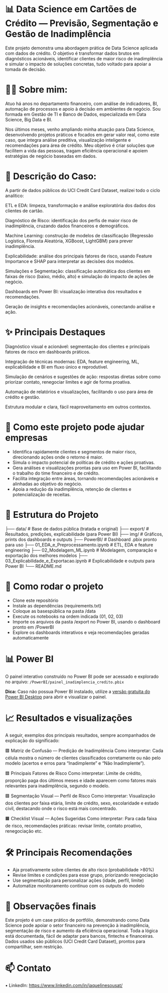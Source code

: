 # 📊 Data Science em Cartões de Crédito — Previsão, Segmentação e Gestão de Inadimplência

Este projeto demonstra uma abordagem prática de Data Science aplicada com dados de crédito. O objetivo é transformar dados brutos em diagnósticos acionáveis, identificar clientes de maior risco de inadimplência e simular o impacto de soluções concretas, tudo voltado para apoiar a tomada de decisão.


# 👩‍💻 Sobre mim:
Atuo há anos no departamento financeiro, com análise de indicadores, BI, automação de processos e apoio à decisão em ambientes de negócio. Sou formada em Gestão de TI e Banco de Dados, especializada em Data Science, Big Data e BI.

Nos últimos meses, venho ampliando minha atuação para Data Science, desenvolvendo projetos práticos e focados em gerar valor real, como este caso, que integra análise preditiva, visualização inteligente e recomendações para área de crédito. Meu objetivo é criar soluções que facilitem a vida das pessoas, tragam eficiência operacional e apoiem estratégias de negócio baseadas em dados.


# 🔎 Descrição do Caso:
A partir de dados públicos do UCI Credit Card Dataset, realizei todo o ciclo analítico:

ETL e EDA: limpeza, transformação e análise exploratória dos dados dos clientes de cartão.

Diagnóstico de Risco: identificação dos perfis de maior risco de inadimplência, cruzando dados financeiros e demográficos.

Machine Learning: construção de modelos de classificação (Regressão Logística, Floresta Aleatória, XGBoost, LightGBM) para prever inadimplência.

Explicabilidade: análise dos principais fatores de risco, usando Feature Importance e SHAP para interpretar as decisões dos modelos.

Simulações e Segmentação: classificação automática dos clientes em faixas de risco (baixo, médio, alto) e simulação do impacto de ações de negócio.

Dashboards em Power BI: visualização interativa dos resultados e recomendações.

Geração de insights e recomendações acionáveis, conectando análise e ação.

# ✨ Principais Destaques

Diagnóstico visual e acionável: segmentação dos clientes e principais fatores de risco em dashboards práticos.

Integração de técnicas modernas: EDA, feature engineering, ML, explicabilidade e BI em fluxo único e reprodutível.

Simulação de cenários e sugestões de ação: respostas diretas sobre como priorizar contato, renegociar limites e agir de forma proativa.

Automação de relatórios e visualizações, facilitando o uso para área de crédito e gestão.

Estrutura modular e clara, fácil reaproveitamento em outros contextos.


# 🚀 Como este projeto pode ajudar empresas

* Identifica rapidamente clientes e segmentos de maior risco, direcionando ações onde o retorno é maior.
* Simula o impacto potencial de políticas de crédito e ações proativas.
* Gera análises e visualizações prontas para uso em Power BI, facilitando o trabalho do time financeiro e de crédito.
* Facilita integração entre áreas, tornando recomendações acionáveis e alinhadas ao objetivo do negócio.
* Apoia a redução da inadimplência, retenção de clientes e potencialização de receitas.


# 📂 Estrutura do Projeto

├── data/                            # Base de dados pública (tratada e original)
├── export/                          # Resultados, predições, explicabilidade (para Power BI)
├── img/                             # Gráficos, prints dos dashboards e outputs
├── PowerBI/                         # Dashboard .pbix pronto para uso
├── 01_EDA_e_Preprocessamento.ipynb  # ETL, EDA e feature engineering
├── 02_Modelagem_ML.ipynb            # Modelagem, comparação e exportação dos melhores modelos
├── 03_Explicabilidade_e_Exportacao.ipynb  # Explicabilidade e outputs para Power BI
└── README.md

# 🔗 Como rodar o projeto

* Clone este repositório
* Instale as dependências (requirements.txt)
* Coloque as basespública na pasta /data
* Execute os notebooks na ordem indicada (01, 02, 03)
* Importe os arquivos da pasta /export no Power BI, usando o dashboard pronto em /PowerBI
* Explore os dashboards interativos e veja recomendações geradas automaticamente


# 📊 Power BI

O painel interativo construído no Power BI pode ser acessado e explorado no arquivo:
`/PowerBI/painel_inadimplencia_credito.pbix`

**Dica:** Caso não possua Power BI instalado, utilize a [versão gratuita do Power BI Desktop](https://powerbi.microsoft.com/pt-br/desktop/) para abrir e visualizar o painel.


# 📈 Resultados e visualizações
A seguir, exemplos dos principais resultados, sempre acompanhados de explicação do significado:

🟪 Matriz de Confusão — Predição de Inadimplência
Como interpretar: Cada célula mostra o número de clientes classificados corretamente ou não pelo modelo (acertos e erros para “Inadimplente” e “Não Inadimplente”).

🟦 Principais Fatores de Risco
Como interpretar: Limite de crédito, proporção paga dos últimos meses e idade aparecem como fatores mais relevantes para inadimplência, segundo o modelo.

🟩 Segmentação Visual — Perfil de Risco
Como interpretar: Visualização dos clientes por faixa etária, limite de crédito, sexo, escolaridade e estado civil, destacando onde o risco está mais concentrado.

🟧 Checklist Visual — Ações Sugeridas
Como interpretar: Para cada faixa de risco, recomendações práticas: revisar limite, contato proativo, renegociação etc.

# 🛠️ Principais Recomendações

* Aja proativamente sobre clientes de alto risco (probabilidade >80%)
* Revise limites e condições para esse grupo, priorizando renegociação
* Use segmentação para personalizar ações (idade, perfil, limite)
* Automatize monitoramento contínuo com os outputs do modelo


# 📝 Observações finais
Este projeto é um case prático de portfólio, demonstrando como Data Science pode apoiar o setor financeiro na prevenção à inadimplência, segmentação de risco e aumento da eficiência operacional.
Toda a lógica está documentada, fácil de adaptar para bancos, fintechs e financeiras.
Dados usados são públicos (UCI Credit Card Dataset), prontos para compartilhar, sem restrição.


# 📫 Contato
• LinkedIn: https://www.linkedin.com/in/jaquelinesousat/